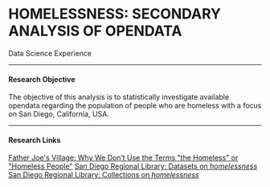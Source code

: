 # HOMELESSNESS: SECONDARY ANALYSIS OF OPENDATA #
Data Science Experience

---

#### Research Objective
The objective of this analysis is to statistically investigate available opendata regarding the population of people who are homeless with a focus on San Diego, California, USA.

---

#### Research Links
<a href="https://my.neighbor.org/terms-the-homeless-or-homeless-people/">Father Joe's Village: Why We Don’t Use the Terms "the Homeless" or "Homeless People"</a>
<a href="https://data.sandiegodata.org/dataset/category/collections/homelessness/">San Diego Regional Library: Datasets on *homelessness*</a>
<a href="https://data.sandiegodata.org/collections/homelessness/">San Diego Regional Library: Collections on *homelessness*</a>
